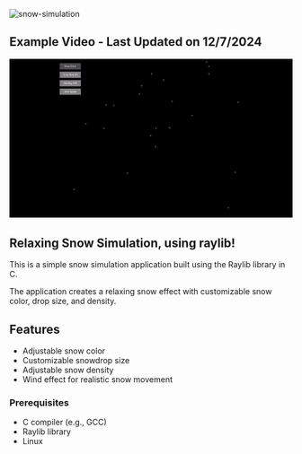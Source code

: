 ![snow-simulation](https://socialify.git.ci/Sieep-Coding/snow-simulation/image?description=1&forks=1&language=1&name=1&owner=1&pattern=Charlie%20Brown&stargazers=1&theme=Dark)

## Example Video - Last Updated on 12/7/2024

![](https://github.com/Sieep-Coding/snow-simulation/blob/master/snow.gif)

## Relaxing Snow Simulation, using raylib!

This is a simple snow simulation application built using the Raylib library in C.

The application creates a relaxing snow effect with customizable snow color, drop size, and density.

## Features

- Adjustable snow color
- Customizable snowdrop size
- Adjustable snow density
- Wind effect for realistic snow movement

### Prerequisites

- C compiler (e.g., GCC)
- Raylib library
- Linux
